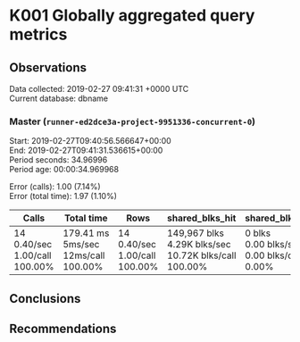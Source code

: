 # K001 Globally aggregated query metrics

## Observations ##
Data collected: 2019-02-27 09:41:31 +0000 UTC  
Current database: dbname  



### Master (`runner-ed2dce3a-project-9951336-concurrent-0`) ###
Start: 2019-02-27T09:40:56.566647+00:00  
End: 2019-02-27T09:41:31.536615+00:00  
Period seconds: 34.96996  
Period age: 00:00:34.969968  

Error (calls): 1.00 (7.14%)  
Error (total time): 1.97 (1.10%)

Calls | Total&nbsp;time | Rows | shared_blks_hit | shared_blks_read | shared_blks_dirtied | shared_blks_written | blk_read_time | blk_write_time | kcache_reads | kcache_writes | kcache_user_time_ms | kcache_system_time 
-------|------------|------|-----------------|------------------|---------------------|---------------------|---------------|----------------|--------------|---------------|---------------------|--------------------
14<br/>0.40/sec<br/>1.00/call<br/>100.00% |179.41&nbsp;ms<br/>5ms/sec<br/>12ms/call<br/>100.00% |14<br/>0.40/sec<br/>1.00/call<br/>100.00% |149,967&nbsp;blks<br/>4.29K&nbsp;blks/sec<br/>10.72K&nbsp;blks/call<br/>100.00% |0&nbsp;blks<br/>0.00&nbsp;blks/sec<br/>0.00&nbsp;blks/call<br/>0.00% |0&nbsp;blks<br/>0.00&nbsp;blks/sec<br/>0.00&nbsp;blks/call<br/>0.00% |0&nbsp;blks<br/>0.00&nbsp;blks/sec<br/>0.00&nbsp;blks/call<br/>0.00% |0.00&nbsp;ms<br/>0s/sec<br/>0s/call<br/>0.00% |0.00&nbsp;ms<br/>0s/sec<br/>0s/call<br/>0.00% |0.00&nbsp;bytes<br/>0.00&nbsp;bytes/sec<br/>0.00&nbsp;bytes/call<br/>0.00% |0.00&nbsp;bytes<br/>0.00&nbsp;bytes/sec<br/>0.00&nbsp;bytes/call<br/>0.00% |0.00&nbsp;ms<br/>0s/sec<br/>0s/call<br/>0.00% |0.00&nbsp;ms<br/>0s/sec<br/>0s/call<br/>0.00%





## Conclusions ##


## Recommendations ##

